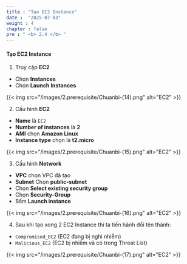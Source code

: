 ```yaml
---
title : "Tạo EC2 Instance"
date :  "2025-07-03" 
weight : 4
chapter : false
pre : " <b> 2.4 </b> "
---
```


#### Tạo EC2 Instance

1. Truy cập **EC2**
- Chọn **Instances** 
- Chọn **Launch Instances**

{{< img src="/images/2.prerequisite/Chuanbi-(14).png" alt="EC2" >}}

2. Cấu hình **EC2**
- **Name** là `EC2`
- **Number of instances** là **2**
- **AMI** chọn **Amazon Linux**
- **Instance type** chọn là **t2.micro**

{{< img src="/images/2.prerequisite/Chuanbi-(15).png" alt="EC2" >}}

3. Cấu hình **Network**
- **VPC** chọn VPC đã tạo
- **Subnet** Chọn **public-subnet**
- Chọn **Select existing security group**
- Chọn **Security-Group**
- Bấm **Launch instance**

{{< img src="/images/2.prerequisite/Chuanbi-(16).png" alt="EC2" >}}

4. Sau khi tạo xong 2 EC2 Instance thì ta tiến hành đổi tên thành:
- `Compromised_EC2` (EC2 đang bị nghi nhiễm)
- `Malicious_EC2` (EC2 bị nhiễm và có trong Threat List)

{{< img src="/images/2.prerequisite/Chuanbi-(17).png" alt="EC2" >}}